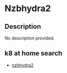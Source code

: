 # Nzbhydra2

## Description

No description provided.

## k8 at home search

- [nzbhydra2](https://nanne.dev/k8s-at-home-search/#/nzbhydra2)
